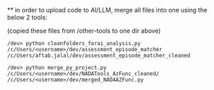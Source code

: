
** in order to upload code to AI/LLM, merge all files into one using the below 2 tools:

(copied these files from /other-tools to one dir above)

``/dev> python cleanfolders_forai_analysis.py /c/Users/<username>/dev/assessment_episode_matcher /c/Users/aftab.jalal/dev/assessment_episode_matcher_cleaned``

``/dev> python merge_py_project.py /c/Users/<username>/dev/NADATools_AzFunc_cleaned/ /c/Users/<username>/dev/merged_NADAAZFunc.py``